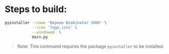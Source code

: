 # Steps to build:

```bash
pyinstaller --name 'Nepean Bookinator 3000' \
            --icon 'logo.icns' \
            --windowed  \
            main.py
```

> Note: This command requires the package `pyinstaller` to be installed.
